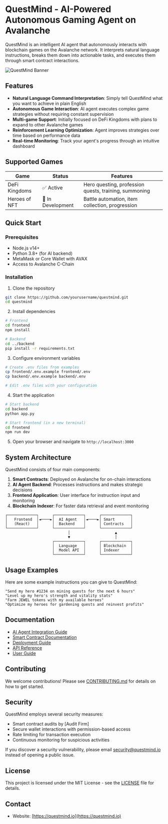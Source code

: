 # QuestMind - AI-Powered Autonomous Gaming Agent on Avalanche

QuestMind is an intelligent AI agent that autonomously interacts with blockchain games on the Avalanche network. It interprets natural language instructions, breaks them down into actionable tasks, and executes them through smart contract interactions.

![QuestMind Banner](https://via.placeholder.com/800x200?text=QuestMind+AI+Gaming+Agent)

## Features

- **Natural Language Command Interpretation**: Simply tell QuestMind what you want to achieve in plain English
- **Autonomous Game Interaction**: AI agent executes complex game strategies without requiring constant supervision
- **Multi-game Support**: Initially focused on DeFi Kingdoms with plans to expand to other Avalanche games
- **Reinforcement Learning Optimization**: Agent improves strategies over time based on performance data
- **Real-time Monitoring**: Track your agent's progress through an intuitive dashboard

## Supported Games

| Game | Status | Features |
|------|--------|----------|
| DeFi Kingdoms | ✅ Active | Hero questing, profession quests, training, summoning |
| Heroes of NFT | 🔄 In Development | Battle automation, item collection, progression |

## Quick Start

### Prerequisites
- Node.js v14+
- Python 3.8+ (for AI backend)
- MetaMask or Core Wallet with AVAX
- Access to Avalanche C-Chain

### Installation

1. Clone the repository
```bash
git clone https://github.com/yourusername/questmind.git
cd questmind
```

2. Install dependencies
```bash
# Frontend
cd frontend
npm install

# Backend
cd ../backend
pip install -r requirements.txt
```

3. Configure environment variables
```bash
# Create .env files from examples
cp frontend/.env.example frontend/.env
cp backend/.env.example backend/.env

# Edit .env files with your configuration
```

4. Start the application
```bash
# Start backend
cd backend
python app.py

# Start frontend (in a new terminal)
cd frontend
npm run dev
```

5. Open your browser and navigate to `http://localhost:3000`

## System Architecture

QuestMind consists of four main components:

1. **Smart Contracts**: Deployed on Avalanche for on-chain interactions
2. **AI Agent Backend**: Processes instructions and makes strategic decisions
3. **Frontend Application**: User interface for instruction input and monitoring
4. **Blockchain Indexer**: For faster data retrieval and event monitoring

```
┌─────────────┐      ┌─────────────┐      ┌─────────────┐
│   Frontend  │◄────►│  AI Agent   │◄────►│ Smart       │
│   (React)   │      │  Backend    │      │ Contracts   │
└─────────────┘      └─────────────┘      └─────────────┘
                            │                    ▲
                            ▼                    │
                     ┌─────────────┐      ┌─────────────┐
                     │  Language   │      │ Blockchain  │
                     │  Model API  │      │ Indexer     │
                     └─────────────┘      └─────────────┘
```

## Usage Examples

Here are some example instructions you can give to QuestMind:

```
"Send my hero #1234 on mining quests for the next 6 hours"
"Level up my hero's strength and vitality stats"
"Farm JEWEL tokens with my available heroes"
"Optimize my heroes for gardening quests and reinvest profits"
```

## Documentation

- [AI Agent Integration Guide](./docs/AI-AGENT-INTEGRATION.md)
- [Smart Contract Documentation](./docs/SMART-CONTRACTS.md)
- [Deployment Guide](./docs/DEPLOYMENT.md)
- [API Reference](./docs/API.md)
- [User Guide](./docs/USER-GUIDE.md)

## Contributing

We welcome contributions! Please see [CONTRIBUTING.md](./CONTRIBUTING.md) for details on how to get started.

## Security

QuestMind employs several security measures:

- Smart contract audits by [Audit Firm]
- Secure wallet interactions with permission-based access
- Rate limiting for transaction execution
- Continuous monitoring for suspicious activities

If you discover a security vulnerability, please email security@questmind.io instead of opening a public issue.

## License

This project is licensed under the MIT License - see the [LICENSE](LICENSE) file for details.

## Contact

- Website: [https://questmind.io](https://questmind.io)
